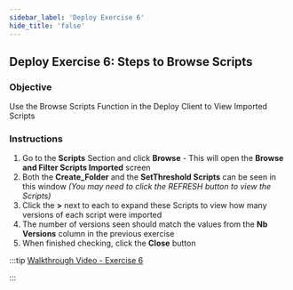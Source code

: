 ```yaml
---
sidebar_label: 'Deploy Exercise 6'
hide_title: 'false'
---
```


## Deploy Exercise 6: Steps to Browse Scripts

### Objective

Use the Browse Scripts Function in the Deploy Client to View Imported Scripts

### Instructions

1.	Go to the **Scripts** Section and click **Browse** - This will open the **Browse and Filter Scripts Imported** screen
2.	Both the **Create_Folder** and the **SetThreshold Scripts** can be seen in this window *(You may need to click the REFRESH button to view the Scripts)*
3.  Click the **>** next to each to expand these Scripts to view how many versions of each script were imported
4.  The number of versions seen should match the values from the **Nb Versions** column in the previous exercise
5. When finished checking, click the **Close** button

:::tip [Walkthrough Video - Exercise 6](../static/imgdeploy/Deploy_BrowseScripts.mp4)

:::